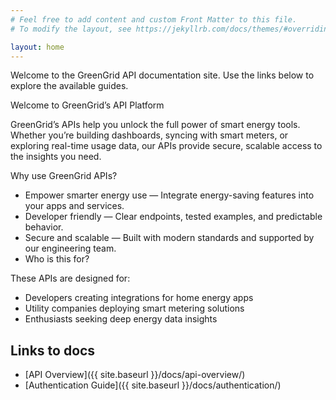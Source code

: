 ```yaml
---
# Feel free to add content and custom Front Matter to this file.
# To modify the layout, see https://jekyllrb.com/docs/themes/#overriding-theme-defaults

layout: home
---
```


Welcome to the GreenGrid API documentation site. Use the links below to explore the available guides.

Welcome to GreenGrid’s API Platform

GreenGrid’s APIs help you unlock the full power of smart energy tools. Whether you’re building dashboards, syncing with smart meters, or exploring real-time usage data, our APIs provide secure, scalable access to the insights you need.

Why use GreenGrid APIs?
* Empower smarter energy use — Integrate energy-saving features into your apps and services.
* Developer friendly — Clear endpoints, tested examples, and predictable behavior.
* Secure and scalable — Built with modern standards and supported by our engineering team.
* Who is this for?

These APIs are designed for:
* Developers creating integrations for home energy apps
* Utility companies deploying smart metering solutions
* Enthusiasts seeking deep energy data insights


## Links to docs
- [API Overview]({{ site.baseurl }}/docs/api-overview/)
- [Authentication Guide]({{ site.baseurl }}/docs/authentication/)
